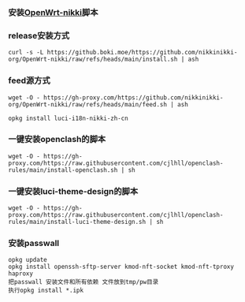 ### 安装[OpenWrt-nikki](https://github.com/morytyann/OpenWrt-mihomo)脚本

### release安装方式
```shell
curl -s -L https://github.boki.moe/https://github.com/nikkinikki-org/OpenWrt-nikki/raw/refs/heads/main/install.sh | ash
```
### feed源方式
```
wget -O - https://gh-proxy.com/https://github.com/nikkinikki-org/OpenWrt-nikki/raw/refs/heads/main/feed.sh | ash

opkg install luci-i18n-nikki-zh-cn
```

### 一键安装openclash的脚本
```
wget -O - https://gh-proxy.com/https://raw.githubusercontent.com/cjlhll/openclash-rules/main/install-openclash.sh | sh
```
### 一键安装luci-theme-design的脚本
```
wget -O - https://gh-proxy.com/https://raw.githubusercontent.com/cjlhll/openclash-rules/main/install-luci-theme-design.sh | sh
```

### 安装passwall
```
opkg update
opkg install openssh-sftp-server kmod-nft-socket kmod-nft-tproxy haproxy
把passwall 安装文件和所有依赖 文件放到tmp/pw目录
执行opkg install *.ipk
```
